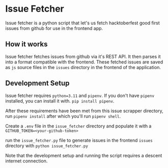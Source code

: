# Issue Fetcher

Issue fetcher is a python script that let's us fetch hacktoberfest good first issues from github for use in the frontend
app.

## How it works

Issue fetcher fetches issues from github via it's REST API.
It then parses it into a format compatible with the frontend.
These fetched issues are saved as `js` source files in the `issues` directory in the frontend of the application.

## Development Setup

Issue fetcher requires `python=3.11` and `pipenv`. If you don't have `pipenv` installed, you can install it with.
`pip install pipenv`.

After these requirements have been met from this issue scrapper
directory, run `pipenv install` after which you'll run `pipenv shell`.

Create a `.env` file in the `issue_fetcher` directory and populate it with a `GITHUB_TOKEN=<your-github-token>`

run the `issue_fetcher.py` file to generate issues in the frontend `issues` directory with `python issue_fetcher.py`

Note that the development setup and running the script
requires a descent internet connection.
